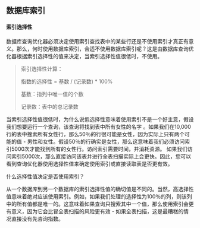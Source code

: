 ## 数据库索引

#### 索引选择性

数据库查询优化器必须决定使用索引查找表中的某些行还是不使用索引才真正有意义。那么，何时使用数据库索引，合适不使用数据库索引呢？这是由数据库查询优化器根据索引选择性的值来决定，当索引选择性值很低时，不使用。

> 索引选择性计算：
>
> 指数的选择性 = 基数 / (记录数) * 100%
>
> 基数：指列中唯一值的个数
>
> 记录数：表中的总记录数

当索引选择性值很低时，为什么说低选择性意味着使用索引不是一个好主意，假设我们想要运行一个查询，该查询将找到表中所有女性的名字 。如果我们在10,000行的表中搜索所有女性行，那么50％的行很可能是女性，因为实际上只有两个可能的值 - 男性和女性。假设50％的行确实是女性，那么这意味着我们必须访问索引5000次才能找到所有的女性行。访问索引需要时间，并消耗资源。 如果我们访问索引5000次，那么直接访问该表并进行全表扫描实际上会更快。因此，您可以看到查询优化器使用选择性值来确定使用索引或直接读取表是否更有效。

什么选择性值决定是否使用索引？ 

从一个数据库到另一个数据库的索引选择性值的确切值是不同的。当然，高选择性值意味着绝对应该使用索引。例如，如果我们处理的选择性为100％的列，则该列中的所有值都是唯一的。这意味着如果查询只搜索其中一个值，那么使用索引会更有意义，因为它会比冒全表扫描的风险更有效 - 如果全表扫描，这是最糟糕的情况直接没有先咨询指数。